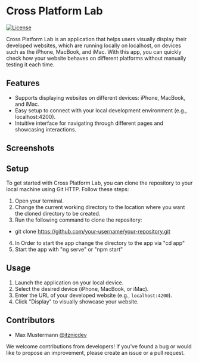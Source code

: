 # Cross Platform Lab

[![License](https://img.shields.io/badge/license-MIT-blue.svg)](https://github.com/ItzNicDev/PhoneSim/blob/master/LICENSE)

Cross Platform Lab is an application that helps users visually display their developed websites, which are running locally on localhost, on devices such as the iPhone, MacBook, and iMac. With this app, you can quickly check how your website behaves on different platforms without manually testing it each time.

## Features

- Supports displaying websites on different devices: iPhone, MacBook, and iMac.
- Easy setup to connect with your local development environment (e.g., localhost:4200).
- Intuitive interface for navigating through different pages and showcasing interactions.

## Screenshots


## Setup

To get started with Cross Platform Lab, you can clone the repository to your local machine using Git HTTP. Follow these steps:

1. Open your terminal.
2. Change the current working directory to the location where you want the cloned directory to be created.
3. Run the following command to clone the repository:
 - git clone https://github.com/your-username/your-repository.git
4. In Order to start the app change the directory to the app via "cd app"
5. Start the app with "ng serve" or "npm start"

## Usage

1. Launch the application on your local device.
2. Select the desired device (iPhone, MacBook, or iMac).
3. Enter the URL of your developed website (e.g., `localhost:4200`).
4. Click "Display" to visually showcase your website.

## Contributors

- Max Mustermann [@itznicdev](https://github.com/itznicdev)

We welcome contributions from developers! If you've found a bug or would like to propose an improvement, please create an issue or a pull request.
